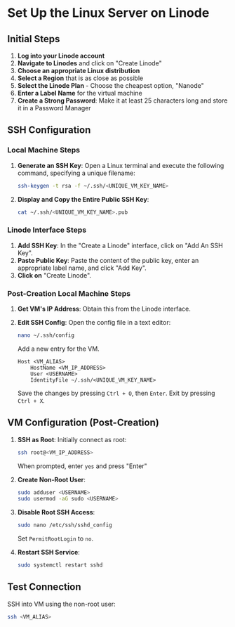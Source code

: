 # Set Up the Linux Server on Linode

## Initial Steps

1. **Log into your Linode account**
2. **Navigate to Linodes** and click on "Create Linode"
3. **Choose an appropriate Linux distribution**
4. **Select a Region** that is as close as possible
5. **Select the Linode Plan** - Choose the cheapest option, "Nanode"
6. **Enter a Label Name** for the virtual machine
7. **Create a Strong Password**: Make it at least 25 characters long and store it in a Password Manager

## SSH Configuration

### Local Machine Steps

1. **Generate an SSH Key**: Open a Linux terminal and execute the following command, specifying a unique filename:
    ```bash
    ssh-keygen -t rsa -f ~/.ssh/<UNIQUE_VM_KEY_NAME>
    ```

2. **Display and Copy the Entire Public SSH Key**:
    ```bash
    cat ~/.ssh/<UNIQUE_VM_KEY_NAME>.pub
    ```

### Linode Interface Steps

1. **Add SSH Key**: In the "Create a Linode" interface, click on "Add An SSH Key".
2. **Paste Public Key**: Paste the content of the public key, enter an appropriate label name, and click "Add Key".
3. **Click on** "Create Linode".

### Post-Creation Local Machine Steps

1. **Get VM's IP Address**: Obtain this from the Linode interface.
  
2. **Edit SSH Config**: Open the config file in a text editor:
    ```bash
    nano ~/.ssh/config
    ```
    Add a new entry for the VM.
    ```text
    Host <VM_ALIAS>
        HostName <VM_IP_ADDRESS>
        User <USERNAME>
        IdentityFile ~/.ssh/<UNIQUE_VM_KEY_NAME>
    ```
    Save the changes by pressing `Ctrl + O`, then `Enter`. Exit by pressing `Ctrl + X`.

## VM Configuration (Post-Creation)

1. **SSH as Root**: Initially connect as root:
    ```bash
    ssh root@<VM_IP_ADDRESS>
    ```
    When prompted, enter `yes` and press "Enter"

2. **Create Non-Root User**:
    ```bash
    sudo adduser <USERNAME>
    sudo usermod -aG sudo <USERNAME>
    ```

3. **Disable Root SSH Access**:
    ```bash
    sudo nano /etc/ssh/sshd_config
    ```
    Set `PermitRootLogin` to `no`.

4. **Restart SSH Service**:
    ```bash
    sudo systemctl restart sshd
    ```

## Test Connection

SSH into VM using the non-root user:

```bash
ssh <VM_ALIAS>
